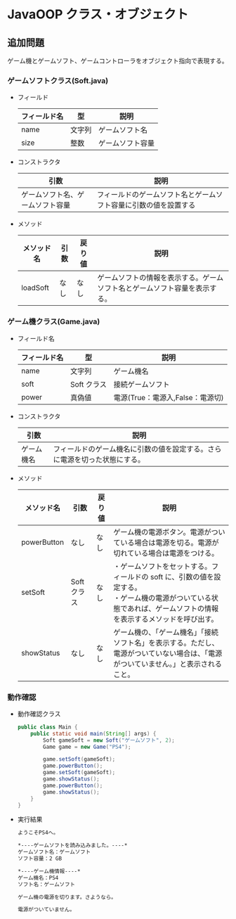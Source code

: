 # JavaOOP クラス・オブジェクト

## 追加問題

ゲーム機とゲームソフト、ゲームコントローラをオブジェクト指向で表現する。

### ゲームソフトクラス(Soft.java)

- フィールド

  | フィールド名 | 型     | 説明             |
  | ------------ | ------ | ---------------- |
  | name         | 文字列 | ゲームソフト名   |
  | size         | 整数   | ゲームソフト容量 |

- コンストラクタ

  | 引数                             | 説明                                                             |
  | -------------------------------- | ---------------------------------------------------------------- |
  | ゲームソフト名、ゲームソフト容量 | フィールドのゲームソフト名とゲームソフト容量に引数の値を設置する |

- メソッド

  | メソッド名 | 引数 | 戻り値 | 説明                                                                       |
  | ---------- | ---- | ------ | -------------------------------------------------------------------------- |
  | loadSoft   | なし | なし   | ゲームソフトの情報を表示する。ゲームソフト名とゲームソフト容量を表示する。 |

### ゲーム機クラス(Game.java)

- フィールド名

  | フィールド名 | 型          | 説明                             |
  | ------------ | ----------- | -------------------------------- |
  | name         | 文字列      | ゲーム機名                       |
  | soft         | Soft クラス | 接続ゲームソフト                 |
  | power        | 真偽値      | 電源(True：電源入,False：電源切) |

- コンストラクタ

  | 引数       | 説明                                                                       |
  | ---------- | -------------------------------------------------------------------------- |
  | ゲーム機名 | フィールドのゲーム機名に引数の値を設定する。さらに電源を切った状態にする。 |

- メソッド

  | メソッド名  | 引数        | 戻り値 | 説明                                                                                                                                                                 |
  | ----------- | ----------- | ------ | -------------------------------------------------------------------------------------------------------------------------------------------------------------------- |
  | powerButton | なし        | なし   | ゲーム機の電源ボタン。電源がついている場合は電源を切る。電源が切れている場合は電源をつける。                                                                         |
  | setSoft     | Soft クラス | なし   | ・ゲームソフトをセットする。フィールドの soft に、引数の値を設定する。<br>・ゲーム機の電源がついている状態であれば、ゲームソフトの情報を表示するメソッドを呼び出す。 |
  | showStatus  | なし        | なし   | ゲーム機の、「ゲーム機名」「接続ソフト名」を表示する。ただし、電源がついていない場合は、「電源がついていません。」と表示されること。                                 |

### 動作確認

- 動作確認クラス

  ```java
  public class Main {
      public static void main(String[] args) {
          Soft gameSoft = new Soft("ゲームソフト", 2);
          Game game = new Game("PS4");

          game.setSoft(gameSoft);
          game.powerButton();
          game.setSoft(gameSoft);
          game.showStatus();
          game.powerButton();
          game.showStatus();
      }
  }
  ```

- 実行結果

  ```bash
  ようこそPS4へ。

  *----ゲームソフトを読み込みました。----*
  ゲームソフト名：ゲームソフト
  ソフト容量：2 GB

  *----ゲーム機情報----*
  ゲーム機名：PS4
  ソフト名：ゲームソフト

  ゲーム機の電源を切ります。さようなら。

  電源がついていません。
  ```
